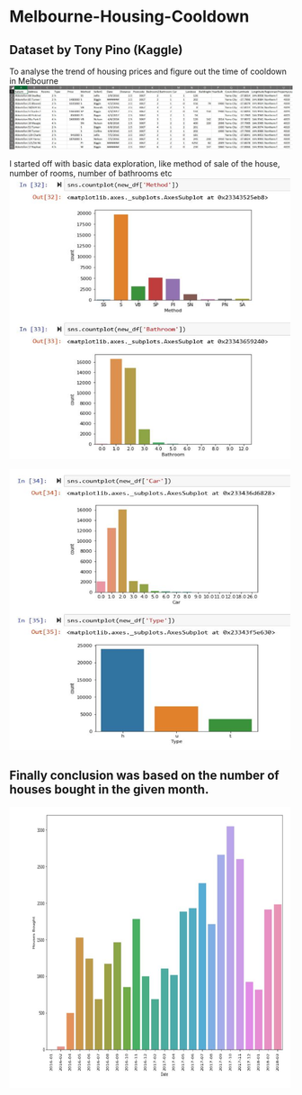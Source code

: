 # Melbourne-Housing-Cooldown
## Dataset by Tony Pino (Kaggle)
To analyse the trend of housing prices and figure out the time of cooldown in Melbourne
<img src = "4.JPG">

I started off with basic data exploration, like method of sale of the house, number of rooms, number of bathrooms etc
<img src = "1.JPG" width = "500" height = "500">


<img src = "2.JPG" width = "500" height = "500">

## Finally conclusion was based on the number of houses bought in the given month.

<img src = "3.JPG" width = "500" height = "500">
